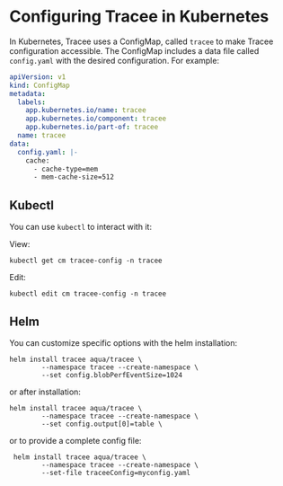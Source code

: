 # Configuring Tracee in Kubernetes

In Kubernetes, Tracee uses a ConfigMap, called `tracee` to make Tracee configuration accessible. The ConfigMap includes a data file called `config.yaml` with the desired configuration. For example:

```yaml
apiVersion: v1
kind: ConfigMap
metadata:
  labels:
    app.kubernetes.io/name: tracee
    app.kubernetes.io/component: tracee
    app.kubernetes.io/part-of: tracee
  name: tracee
data:
  config.yaml: |-
    cache:
      - cache-type=mem
      - mem-cache-size=512
```

## Kubectl

You can use `kubectl` to interact with it:

View:

```shell
kubectl get cm tracee-config -n tracee
```

Edit:

```shell
kubectl edit cm tracee-config -n tracee
```

## Helm

You can customize specific options with the helm installation:

```
helm install tracee aqua/tracee \
        --namespace tracee --create-namespace \
        --set config.blobPerfEventSize=1024
```

or after installation:

```
helm install tracee aqua/tracee \
        --namespace tracee --create-namespace \
        --set config.output[0]=table \
```

or to provide a complete config file:

```
 helm install tracee aqua/tracee \
        --namespace tracee --create-namespace \
        --set-file traceeConfig=myconfig.yaml
```
